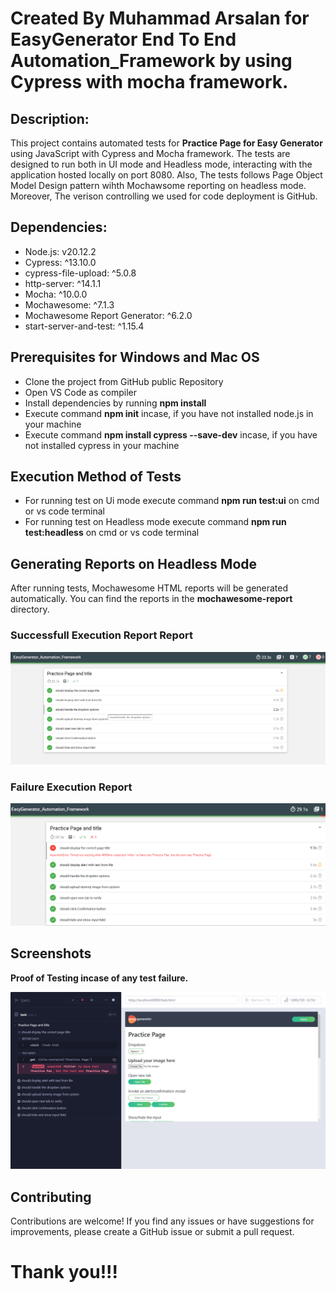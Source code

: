 # Created By Muhammad Arsalan for EasyGenerator End To End Automation_Framework by using Cypress with mocha framework.

## Description:

This project contains automated tests for **Practice Page for Easy Generator** using JavaScript with Cypress and Mocha framework. The tests are designed to run both in UI mode and Headless mode, interacting with the application hosted locally on port 8080. Also, The tests follows Page Object Model Design pattern wihth Mochawsome reporting on headless mode. Moreover, The verison controlling we used for code deployment is GitHub.


## Dependencies:

- Node.js: v20.12.2
- Cypress: ^13.10.0
- cypress-file-upload: ^5.0.8
- http-server: ^14.1.1
- Mocha: ^10.0.0
- Mochawesome: ^7.1.3
- Mochawesome Report Generator: ^6.2.0
- start-server-and-test: ^1.15.4


## Prerequisites for Windows and Mac OS

- Clone the project from GitHub public Repository
- Open VS Code as compiler
- Install dependencies by running **npm install**
- Execute command **npm init** incase, if you have not installed node.js in your machine
- Execute command **npm install cypress --save-dev** incase, if you have not installed cypress in your machine


## Execution Method of Tests

- For running test on Ui mode execute command **npm run test:ui** on cmd or vs code terminal
- For running test on Headless mode execute command **npm run test:headless** on cmd or vs code terminal


##  Generating Reports on Headless Mode

After running tests, Mochawesome HTML reports will be generated automatically. You can find the reports in the **mochawesome-report**  directory.

### Successfull Execution Report Report
![Execution Successfull Report](cypress/images/Successfull%20Execution%20Result.png)

### Failure Execution Report
![Execution Failed Report](cypress/images/Failure%20Execution%20Result.png)

## Screenshots

**Proof of Testing incase of any test failure.**

![Test Failure Screenshot](cypress/images/Screenshot%20on%20Failure%20Execution.png)


## Contributing

Contributions are welcome! If you find any issues or have suggestions for improvements, please create a GitHub issue or submit a pull request.




# Thank you!!!